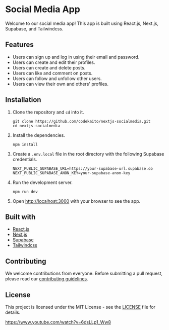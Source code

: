 # Social Media App

Welcome to our social media app! This app is built using React.js, Next.js, Supabase, and Tailwindcss.

## Features

- Users can sign up and log in using their email and password.
- Users can create and edit their profiles.
- Users can create and delete posts.
- Users can like and comment on posts.
- Users can follow and unfollow other users.
- Users can view their own and others' profiles.

## Installation

1. Clone the repository and `cd` into it.
   ```
   git clone https://github.com/codekaito/nextjs-socialmedia.git
   cd nextjs-socialmedia
   ```

2. Install the dependencies.
   ```
   npm install
   ```

3. Create a `.env.local` file in the root directory with the following Supabase credentials.
   ```
   NEXT_PUBLIC_SUPABASE_URL=https://your-supabase-url.supabase.co
   NEXT_PUBLIC_SUPABASE_ANON_KEY=your-supabase-anon-key
   ```

4. Run the development server.
   ```
   npm run dev
   ```

5. Open [http://localhost:3000](http://localhost:3000) with your browser to see the app.

## Built with

- [React.js](https://reactjs.org/)
- [Next.js](https://nextjs.org/)
- [Supabase](https://supabase.io/)
- [Tailwindcss](https://tailwindcss.com/)

## Contributing

We welcome contributions from everyone. Before submitting a pull request, please read our [contributing guidelines](CONTRIBUTING.md).

## License

This project is licensed under the MIT License - see the [LICENSE](LICENSE) file for details.

https://www.youtube.com/watch?v=6dsLLp1_Ww8
